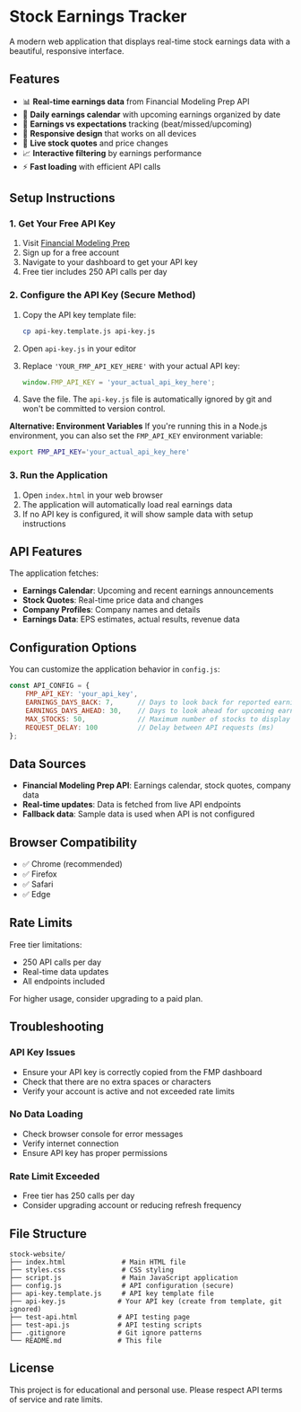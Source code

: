 # Stock Earnings Tracker

A modern web application that displays real-time stock earnings data with a beautiful, responsive interface.

## Features

- 📊 **Real-time earnings data** from Financial Modeling Prep API
- 📅 **Daily earnings calendar** with upcoming earnings organized by date
- 🎯 **Earnings vs expectations** tracking (beat/missed/upcoming)
- 📱 **Responsive design** that works on all devices
- 🔄 **Live stock quotes** and price changes
- 📈 **Interactive filtering** by earnings performance
- ⚡ **Fast loading** with efficient API calls

## Setup Instructions

### 1. Get Your Free API Key

1. Visit [Financial Modeling Prep](https://financialmodelingprep.com)
2. Sign up for a free account
3. Navigate to your dashboard to get your API key
4. Free tier includes 250 API calls per day

### 2. Configure the API Key (Secure Method)

1. Copy the API key template file:
   ```bash
   cp api-key.template.js api-key.js
   ```

2. Open `api-key.js` in your editor

3. Replace `'YOUR_FMP_API_KEY_HERE'` with your actual API key:
   ```javascript
   window.FMP_API_KEY = 'your_actual_api_key_here';
   ```

4. Save the file. The `api-key.js` file is automatically ignored by git and won't be committed to version control.

**Alternative: Environment Variables**
If you're running this in a Node.js environment, you can also set the `FMP_API_KEY` environment variable:
```bash
export FMP_API_KEY='your_actual_api_key_here'
```

### 3. Run the Application

1. Open `index.html` in your web browser
2. The application will automatically load real earnings data
3. If no API key is configured, it will show sample data with setup instructions

## API Features

The application fetches:

- **Earnings Calendar**: Upcoming and recent earnings announcements
- **Stock Quotes**: Real-time price data and changes
- **Company Profiles**: Company names and details
- **Earnings Data**: EPS estimates, actual results, revenue data

## Configuration Options

You can customize the application behavior in `config.js`:

```javascript
const API_CONFIG = {
    FMP_API_KEY: 'your_api_key',
    EARNINGS_DAYS_BACK: 7,      // Days to look back for reported earnings
    EARNINGS_DAYS_AHEAD: 30,    // Days to look ahead for upcoming earnings
    MAX_STOCKS: 50,             // Maximum number of stocks to display
    REQUEST_DELAY: 100          // Delay between API requests (ms)
};
```

## Data Sources

- **Financial Modeling Prep API**: Earnings calendar, stock quotes, company data
- **Real-time updates**: Data is fetched from live API endpoints
- **Fallback data**: Sample data is used when API is not configured

## Browser Compatibility

- ✅ Chrome (recommended)
- ✅ Firefox
- ✅ Safari
- ✅ Edge

## Rate Limits

Free tier limitations:
- 250 API calls per day
- Real-time data updates
- All endpoints included

For higher usage, consider upgrading to a paid plan.

## Troubleshooting

### API Key Issues
- Ensure your API key is correctly copied from the FMP dashboard
- Check that there are no extra spaces or characters
- Verify your account is active and not exceeded rate limits

### No Data Loading
- Check browser console for error messages
- Verify internet connection
- Ensure API key has proper permissions

### Rate Limit Exceeded
- Free tier has 250 calls per day
- Consider upgrading account or reducing refresh frequency

## File Structure

```
stock-website/
├── index.html              # Main HTML file
├── styles.css              # CSS styling
├── script.js               # Main JavaScript application
├── config.js               # API configuration (secure)
├── api-key.template.js     # API key template file
├── api-key.js             # Your API key (create from template, git ignored)
├── test-api.html          # API testing page
├── test-api.js            # API testing scripts
├── .gitignore             # Git ignore patterns
└── README.md              # This file
```

## License

This project is for educational and personal use. Please respect API terms of service and rate limits.